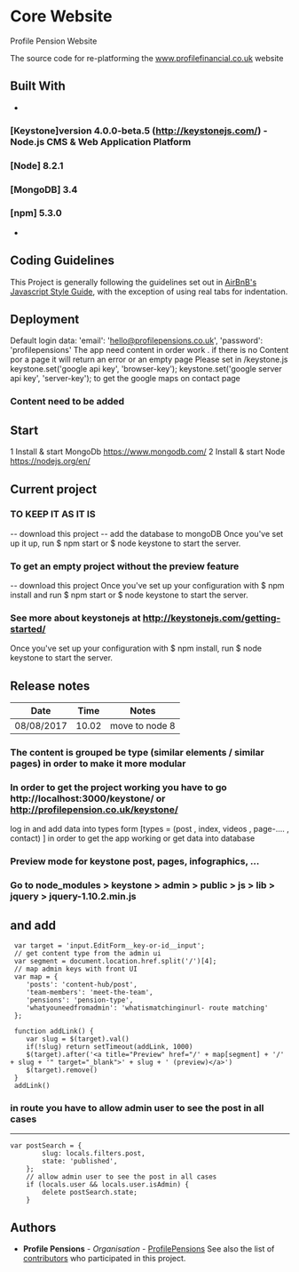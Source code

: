 # Core Website
Profile Pension Website 

The source code for re-platforming the www.profilefinancial.co.uk website

## Built With
-
### [Keystone]version 4.0.0-beta.5 (http://keystonejs.com/) - Node.js CMS & Web Application Platform
### [Node] 8.2.1
### [MongoDB] 3.4
### [npm]  5.3.0
-

## Coding Guidelines
This Project is generally following the guidelines set out in [AirBnB's Javascript Style Guide](https://github.com/airbnb/javascript), with the exception of using real tabs for indentation.

## Deployment

Default login data: 'email': 'hello@profilepensions.co.uk', 'password': 'profilepensions'
The app need content in order work . if there is no Content por a page it will return an error or an empty page
Please set in /keystone.js  keystone.set('google api key', 'browser-key'); keystone.set('google server api key', 'server-key'); to get the google maps on contact page

### Content need to be added

## Start
1 Install & start MongoDb https://www.mongodb.com/ 
2 Install & start Node https://nodejs.org/en/

## Current project 
### TO KEEP IT AS IT IS 
 -- download this project
 -- add the database to mongoDB 
   Once you've set up it up, run $ npm start or  $ node keystone to start the server.
   
### To get an empty project without the preview feature  
  -- download this project
  Once you've set up your configuration with $ npm install and run $ npm start or  $ node keystone to start the server.
 
### See more about keystonejs at http://keystonejs.com/getting-started/ 


Once you've set up your configuration with $ npm install, run  $ node keystone to start the server. 


## Release notes

Date          | Time          | Notes
------------- | ------------- | ------------- 
08/08/2017    | 10.02         | move to node 8

### The content is grouped be type (similar elements / similar pages) in order to  make it more modular  

### In order to get the project working you have to go http://localhost:3000/keystone/ or http://profilepension.co.uk/keystone/
log in and add data into types form [types  = (post , index, videos , page-.... , contact) ] in order to get the app working or get data into database

### Preview mode for keystone post, pages, infographics, ...

### Go to node_modules > keystone > admin > public > js > lib > jquery > jquery-1.10.2.min.js 
 and add 
--- 
	 var target = 'input.EditForm__key-or-id__input';
	 // get content type from the admin ui
	 var segment = document.location.href.split('/')[4];
	 // map admin keys with front UI
	 var map = {
		'posts': 'content-hub/post',
		'team-members': 'meet-the-team',
		'pensions': 'pension-type',
		'whatyouneedfromadmin': 'whatismatchinginurl- route matching'
	 };
 
	 function addLink() {
		var slug = $(target).val()
		if(!slug) return setTimeout(addLink, 1000)
		$(target).after('<a title="Preview" href="/' + map[segment] + '/' + slug + '" target="_blank">' + slug + ' (preview)</a>')
		$(target).remove()
	 }
	 addLink()
 

 ###  in route you have to allow admin user to see the post in all cases
 ---
 	var postSearch = {
 			slug: locals.filters.post,
 			state: 'published',
 		};
 		// allow admin user to see the post in all cases
 		if (locals.user && locals.user.isAdmin) {
 			delete postSearch.state;
 		}

## Authors

* **Profile Pensions** - *Organisation* - [ProfilePensions](https://github.com/ProfileFinancial)
See also the list of [contributors](https://github.com/ProfilePensions/core-website/graphs/contributors) who participated in this project.
